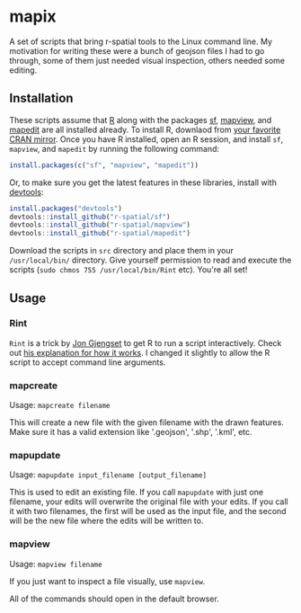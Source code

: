 # mapix
A set of scripts that bring r-spatial tools to the Linux command line. My motivation for writing these were a bunch of geojson files I had to go through, some of them just needed visual inspection, others needed some editing.

## Installation
These scripts assume that [R](https://www.r-project.org/) along with the packages [sf](https://github.com/r-spatial/sf), [mapview](https://github.com/r-spatial/mapview), and [mapedit](https://github.com/r-spatial/mapedit) are all installed already. To install R, downlaod from [your favorite CRAN mirror](https://github.com/r-spatial/mapedit). Once you have R installed, open an R session, and install `sf`, `mapview`, and `mapedit` by running the following command:

```r
install.packages(c("sf", "mapview", "mapedit"))
```
Or, to make sure you get the latest features in these libraries, install with [devtools](https://github.com/hadley/devtools):

```r
install.packages("devtools")
devtools::install_github("r-spatial/sf")
devtools::install_github("r-spatial/mapview")
devtools::install_github("r-spatial/mapedit")
```

Download the scripts in `src` directory and place them in your `/usr/local/bin/` directory. Give yourself permission to read and execute the scripts (`sudo chmos 755 /usr/local/bin/Rint` etc). You're all set!


## Usage
### Rint

`Rint` is a trick by [Jon Gjengset](https://github.com/jonhoo) to get R to run a script interactively. Check out [his explanation for how it works](https://thesquareplanet.com/blog/interactive-r-scripts/). I changed it slightly to allow the R script to accept command line arguments.

### mapcreate
Usage: `mapcreate filename`

This will create a new file with the given filename with the drawn features. Make sure it has a valid extension like '.geojson', '.shp', '.kml', etc.

### mapupdate
Usage: `mapupdate input_filename [output_filename]`

This is used to edit an existing file. If you call `mapupdate` with just one filename, your edits will overwrite the original file with your edits. If you call it with two filenames, the first will be used as the input file, and the second will be the new file where the edits will be written to.

### mapview
Usage: `mapview filename`

If you just want to inspect a file visually, use `mapview`. 

All of the commands should open in the default browser.
